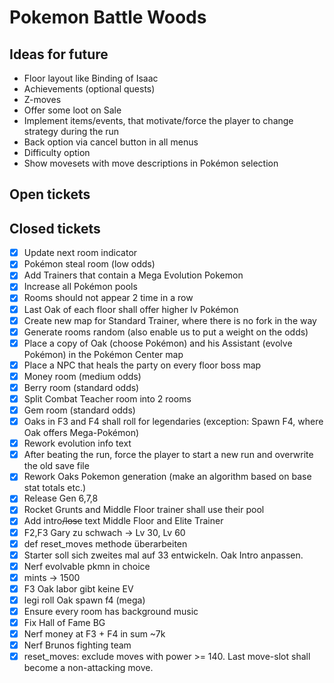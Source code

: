 # Pokemon Battle Woods

## Ideas for future
- Floor layout like Binding of Isaac
- Achievements (optional quests)
- Z-moves
- Offer some loot on Sale
- Implement items/events, that motivate/force the player to change strategy during the run
- Back option via cancel button in all menus
- Difficulty option
- Show movesets with move descriptions in Pokémon selection

## Open tickets

## Closed tickets
- [x] Update next room indicator
- [x] Pokémon steal room (low odds)
- [x] Add Trainers that contain a Mega Evolution Pokemon
- [x] Increase all Pokémon pools
- [x] Rooms should not appear 2 time in a row
- [x] Last Oak of each floor shall offer higher lv Pokémon
- [x] Create new map for Standard Trainer, where there is no fork in the way
- [x] Generate rooms random (also enable us to put a weight on the odds)
- [x] Place a copy of Oak (choose Pokémon) and his Assistant (evolve Pokémon) in the Pokémon Center map
- [x] Place a NPC that heals the party on every floor boss map
- [x] Money room (medium odds)
- [x] Berry room (standard odds)
- [x] Split Combat Teacher room into 2 rooms
- [x] Gem room (standard odds)
- [x] Oaks in F3 and F4 shall roll for legendaries (exception: Spawn F4, where Oak offers Mega-Pokémon)
- [x] Rework evolution info text
- [x] After beating the run, force the player to start a new run and overwrite the old save file
- [x] Rework Oaks Pokemon generation (make an algorithm based on base stat totals etc.)
- [x] Release Gen 6,7,8
- [x] Rocket Grunts and Middle Floor trainer shall use their pool
- [x] Add intro<s>/lose</s> text Middle Floor and Elite Trainer
- [x] F2,F3 Gary zu schwach -> Lv 30, Lv 60
- [x] def reset_moves methode überarbeiten
- [x] Starter soll sich zweites mal auf 33 entwickeln. Oak Intro anpassen.
- [x] Nerf evolvable pkmn in choice
- [x] mints -> 1500
- [x] F3 Oak labor gibt keine EV
- [x] legi roll Oak spawn f4 (mega)
- [x] Ensure every room has background music
- [x] Fix Hall of Fame BG
- [x] Nerf money at F3 + F4 in sum ~7k
- [x] Nerf Brunos fighting team
- [x] reset_moves: exclude moves with power >= 140. Last move-slot shall become a non-attacking move.